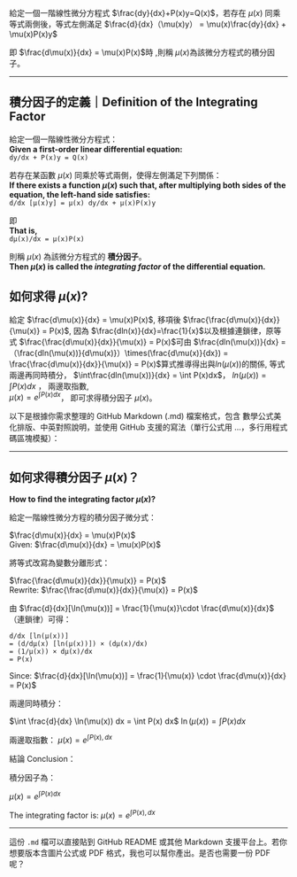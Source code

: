給定一個一階線性微分方程式 $\frac{dy}{dx}+P(x)y=Q(x)$，若存在 $\mu(x)$ 同乘等式兩側後，等式左側滿足
$\frac{d}{dx}（\mu(x)y） = \mu(x)\frac{dy}{dx} + \mu(x)P(x)y$

即 $\frac{d\mu(x)}{dx} = \mu(x)P(x)$時 ,則稱 $\mu(x)$為該微分方程式的積分因子。

---

## 積分因子的定義｜Definition of the Integrating Factor

給定一個一階線性微分方程式：  
**Given a first-order linear differential equation:**  
`dy/dx + P(x)y = Q(x)`

若存在某函數 $\mu(x)$ 同乘於等式兩側，使得左側滿足下列關係：  
**If there exists a function $\mu(x)$ such that, after multiplying both sides of the equation, the left-hand side satisfies:**  
`d/dx [μ(x)y] = μ(x) dy/dx + μ(x)P(x)y`

即  
**That is,**  
`dμ(x)/dx = μ(x)P(x)`

則稱 $\mu(x)$ 為該微分方程式的 **積分因子**。  
**Then $\mu(x)$ is called the _integrating factor_ of the differential equation.**

## 如何求得 $\mu(x)$?
給定 $\frac{d\mu(x)}{dx} = \mu(x)P(x)$,
移項後 
$\frac{\frac{d\mu(x)}{dx}}{\mu(x)} = P(x)$, 因為 $\frac{dln(x)}{dx}=\frac{1}{x}$以及根據連鎖律，原等式 $\frac{\frac{d\mu(x)}{dx}}{\mu(x)} = P(x)$可由 
$\frac{dln(\mu(x))}{dx}
=（\frac{dln(\mu(x))}{d\mu(x)}）\times(\frac{d\mu(x)}{dx})
= \frac{\frac{d\mu(x)}{dx}}{\mu(x)}
= P(x)$算式推導得出與$ln(\mu(x))$的關係, 等式兩邊再同時積分， $\int\frac{dln(\mu(x))}{dx}
= \int P(x)dx$， 
$ln(\mu(x)) = \int P(x)dx$ ，
兩邊取指數,  
$\mu(x) = e^{\int P(x)dx}$，
即可求得積分因子 $\mu(x)$。

以下是根據你需求整理的 GitHub Markdown (.md) 檔案格式，包含 數學公式美化排版、中英對照說明，並使用 GitHub 支援的寫法（單行公式用 $...$，多行用程式碼區塊模擬）：

---

## 如何求得積分因子 $\mu(x)$？  
**How to find the integrating factor $\mu(x)$?**

給定一階線性微分方程的積分因子微分式：

 $\frac{d\mu(x)}{dx} = \mu(x)P(x)$  
 Given: $\frac{d\mu(x)}{dx} = \mu(x)P(x)$

將等式改寫為變數分離形式：

 $\frac{\frac{d\mu(x)}{dx}}{\mu(x)} = P(x)$  
 Rewrite: $\frac{\frac{d\mu(x)}{dx}}{\mu(x)} = P(x)$

由 $\frac{d}{dx}[\ln(\mu(x))] = \frac{1}{\mu(x)}\cdot \frac{d\mu(x)}{dx}$（連鎖律）可得：

```text
d/dx [ln(μ(x))] 
= (d/dμ(x) [ln(μ(x))]) × (dμ(x)/dx)
= (1/μ(x)) × dμ(x)/dx
= P(x)
```

Since: $\frac{d}{dx}[\ln(\mu(x))] = \frac{1}{\mu(x)} \cdot \frac{d\mu(x)}{dx} = P(x)$

兩邊同時積分：

$\int \frac{d}{dx} \ln(\mu(x)) dx = \int P(x) dx$
$\ln(\mu(x)) = \int P(x) dx$

兩邊取指數：
$\mu(x) = e^{\int P(x),dx}$

結論 Conclusion：

積分因子為：

 $\mu(x) = e^{\int P(x)dx}$

 The integrating factor is: $\mu(x) = e^{\int P(x),dx}$

---

這份 `.md` 檔可以直接貼到 GitHub README 或其他 Markdown 支援平台上。若你想要版本含圖片公式或 PDF 格式，我也可以幫你產出。是否也需要一份 PDF 呢？




